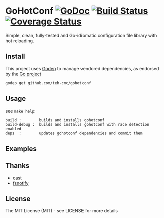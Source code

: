 # GoHotConf [![GoDoc](http://img.shields.io/badge/go-documentation-blue.svg?style=flat-square)](http://godoc.org/github.com/teh-cmc/gohotconf) [![Build Status](http://img.shields.io/travis/teh-cmc/gohotconf.svg?style=flat-square)](https://travis-ci.org/teh-cmc/gohotconf) [![Coverage Status](http://img.shields.io/coveralls/teh-cmc/gohotconf.svg?style=flat-square)](https://coveralls.io/r/teh-cmc/gohotconf)

Simple, clean, fully-tested and Go-idiomatic configuration file library with hot reloading.

## Install

This project uses [Godep](https://github.com/tools/godep) to manage vendored dependencies, as endorsed by the [Go project](https://code.google.com/p/go-wiki/wiki/PackageManagementTools)

```bash
godep get github.com/teh-cmc/gohotconf
```

## Usage

see `make help`:
```
build :        builds and installs gohotconf
build-debug :  builds and installs gohotconf with race detection enabled
deps  :        updates gohotconf dependencies and commit them
```

## Examples

## Thanks

 * [cast](https://github.com/teh-cmc/cast)
 * [fsnotify](https://github.com/go-fsnotify/fsnotify)

## License

The MIT License (MIT) - see LICENSE for more details

